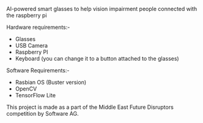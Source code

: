 AI-powered smart glasses to help vision impairment people connected with the raspberry pi



Hardware requirements:-
- Glasses
- USB Camera
- Raspberry PI
- Keyboard (you can change it to a button attached to the glasses)



Software Requirements:-
- Rasbian OS (Buster version)
- OpenCV
- TensorFlow Lite




This project is made as a part of the Middle East Future Disruptors competition by Software AG.
